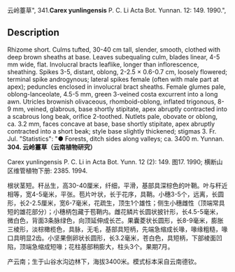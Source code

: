 云岭薹草",
341.**Carex yunlingensis** P. C. Li Acta Bot. Yunnan. 12: 149. 1990.",

## Description
Rhizome short. Culms tufted, 30-40 cm tall, slender, smooth, clothed with deep brown sheaths at base. Leaves subequaling culm, blades linear, 4-5 mm wide, flat. Involucral bracts leaflike, longer than inflorescence, sheathing. Spikes 3-5, distant, oblong, 2-2.5 × 0.6-0.7 cm, loosely flowered; terminal spike androgynous; lateral spikes female (often with male part at apex); peduncles enclosed in involucral bract sheaths. Female glumes pale, oblong-lanceolate, 4.5-5 mm, green 3-veined costa excurrent into a long awn. Utricles brownish olivaceous, rhomboid-oblong, inflated trigonous, 8-9 mm, veined, glabrous, base shortly stipitate, apex abruptly contracted into a scabrous long beak, orifice 2-toothed. Nutlets pale, obovate or oblong, ca. 3.2 mm, faces concave at base, base shortly stipitate, apex abruptly contracted into a short beak; style base slightly thickened; stigmas 3. Fr. Jul.
  "Statistics": "● Forests, ditch sides along valleys; ca. 3400 m. Yunnan.
**304. 云岭薹草（云南植物研究）**

Carex yunlingensis P. C. Li in Acta Bot. Yunn. 12 (2): 149. 图17. 1990; 横断山区维管植物下册: 2385. 1994.

根状茎短。秆丛生，高30-40厘米，纤细，平滑，基部具深棕色的叶鞘。叶与秆近相等，宽4-5毫米，平张。苞片叶状，长于花序，具鞘。小穗3-5个，远离，长圆形，长2-2.5厘米，宽6-7毫米，花疏生，顶生1个雄性；侧生小穗雌性（顶端常具短的雄花部分）；小穗柄包藏于苞鞘内。雌花鳞片长圆状披针形，长4.5-5毫米，微白色，背面3条脉绿色，向顶延伸成长芒。果囊菱状长圆形，长8-9毫米，膨胀三棱形，淡棕橄榄色，具脉，无毛，基部具短柄，先端急缩成长喙，喙缘粗糙，喙口具明显2齿。小坚果倒卵状长圆形，长3.2毫米，苍白色，具短柄，下部棱面凹陷，顶端急缩成短喙；花柱基部稍膨大，柱头3个。果期7月。

产云南；生于山谷水沟边林下，海拔3400米。模式标本采自云南德钦。
